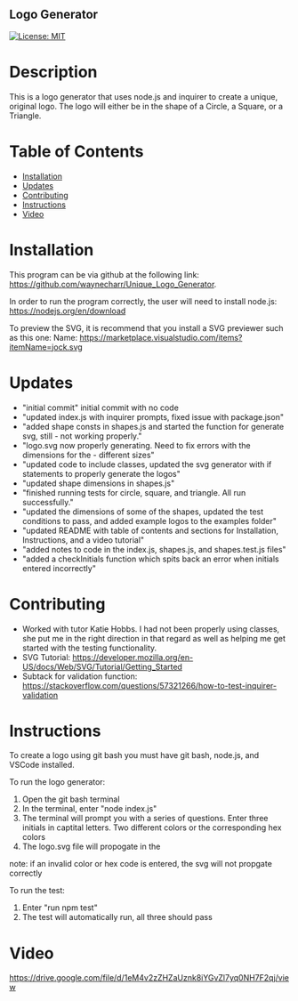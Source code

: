 ## Logo Generator

 [![License: MIT](https://img.shields.io/badge/License-MIT-yellow.svg)](https://opensource.org/licenses/MIT)

# Description

This is a logo generator that uses node.js and inquirer to create a unique, original logo.
The logo will either be in the shape of a Circle, a Square, or a Triangle.

# Table of Contents

- [Installation](#installation)
- [Updates](#updates)
- [Contributing](#contributing)
- [Instructions](#instructions)
- [Video](#video)

# Installation 

 This program can be via github at the following link: https://github.com/waynecharr/Unique_Logo_Generator. 

 In order to run the program correctly, the user will need to install node.js: https://nodejs.org/en/download

 To preview the SVG, it is recommend that you install a SVG previewer such as this one: Name: https://marketplace.visualstudio.com/items?itemName=jock.svg

# Updates

- "initial commit" initial commit with no code
- "updated index.js with inquirer prompts, fixed issue with package.json"
- "added shape consts in shapes.js and started the function for generate svg, still - not working properly." 
- "logo.svg now properly generating. Need to fix errors with the dimensions for the - different sizes"
- "updated code to include classes, updated the svg generator with if statements to properly generate the logos" 
- "updated shape dimensions in shapes.js" 
- "finished running tests for circle, square, and triangle. All run successfully."
- "updated the dimensions of some of the shapes, updated the test conditions to pass, and added example logos to the examples folder"
- "updated README with table of contents and sections for Installation, Instructions, and a video tutorial"
- "added notes to code in the index.js, shapes.js, and shapes.test.js files"
- "added a checkInitials function which spits back an error when initials entered incorrectly"

# Contributing

- Worked with tutor Katie Hobbs. I had not been properly using classes, she put me in the right direction in that regard as well as helping me get started with the testing functionality. 
- SVG Tutorial: https://developer.mozilla.org/en-US/docs/Web/SVG/Tutorial/Getting_Started
- Subtack for validation function: https://stackoverflow.com/questions/57321266/how-to-test-inquirer-validation


# Instructions

To create a logo using git bash you must have git bash, node.js, and VSCode installed.

To run the logo generator: 

1. Open the git bash terminal
2. In the terminal, enter "node index.js"
3. The terminal will prompt you with a series of questions. Enter three initials in captital letters. Two different colors or the corresponding hex colors
4. The logo.svg file will propogate in the 

note: if an invalid color or hex code is entered, the svg will not propgate correctly

To run the test: 

1. Enter "run npm test"
2. The test will automatically run, all three should pass

# Video 

https://drive.google.com/file/d/1eM4v2zZHZaUznk8iYGvZl7yq0NH7F2qj/view




